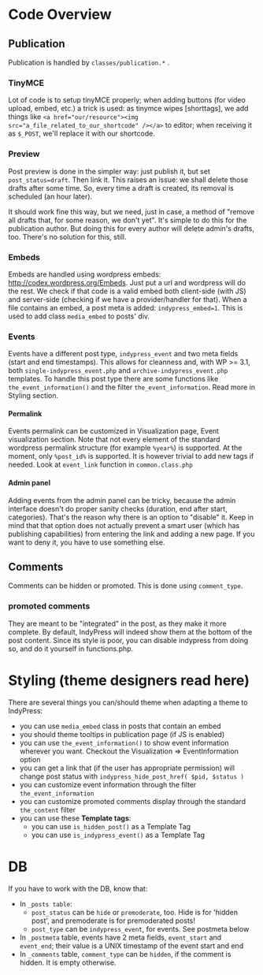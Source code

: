 # Code Overview #

## Publication ##

Publication is handled by `classes/publication.*` .

### TinyMCE ###

Lot of code is to setup tinyMCE properly; when adding buttons (for video
upload, embed, etc.) a trick is used: as tinymce wipes [shorttags], we add
things like `<a href="our/resource"><img src="a_file_related_to_our_shortcode"
/></a>` to editor; when receiving it as `$_POST`, we'll replace it with our
shortcode.

### Preview ###

Post preview is done in the simpler way: just publish it, but set
`post_status=draft`. Then link it.
This raises an issue: we shall delete those drafts after some time. So, every
time a draft is created, its removal is scheduled (an hour later).

It should work fine this way, but we need, just in case, a method of "remove
all drafts that, for some reason, we don't yet". It's simple to do this for the
publication author. But doing this for every author will delete admin's drafts,
too. There's no solution for this, still.


### Embeds ###

Embeds are handled using wordpress embeds: <http://codex.wordpress.org/Embeds>.
Just put a url and wordpress will do the rest. We check if that code is a valid
embed both client-side (with JS) and server-side (checking if we have a
provider/handler for that).
When a file contains an embed, a post meta is added: `indypress_embed=1`.
This is used to add class `media_embed` to posts' div.

### Events ###

Events have a different post type, `indypress_event` and two meta fields (start
and end timestamps).
This allows for cleanness and, with WP >= 3.1, both
`single-indypress_event.php` and `archive-indypress_event.php` templates.
To handle this post type there are some functions like
`the_event_information()` and the filter `the_event_information`. Read more in
Styling section.

#### Permalink ####

Events permalink can be customized in Visualization page, Event visualization
section. Note that not every element of the standard wordpress permalink
structure (for example `%year%`) is supported. At the moment, only `%post_id%`
is supported. It is however trivial to add new tags if needed.  Look at
`event_link` function in `common.class.php`

#### Admin panel ####

Adding events from the admin panel can be tricky, because the admin interface
doesn't do proper sanity checks (duration, end after start, categories).
That's the reason why there is an option to "disable" it.
Keep in mind that that option does not actually prevent a smart user (which has
publishing capabilities) from entering the link and adding a new page. If you
want to deny it, you have to use something else.

## Comments ##

Comments can be hidden or promoted.
This is done using `comment_type`.

### promoted comments ###

They are meant to be "integrated" in the post, as they make it more complete.
By default, IndyPress will indeed show them at the bottom of the post content.
Since its style is poor, you can disable indypress from doing so, and do it
yourself in functions.php.

# Styling (theme designers read here) #

There are several things you can/should theme when adapting a theme to
IndyPress:

* you can use `media_embed` class in posts that contain an embed
* you should theme tooltips in publication page (if JS is enabled)
* you can use `the_event_information()` to show event information wherever you
  want. Checkout the Visualization => EventInformation option
* you can get a link that (if the user has appropriate permission) will change
  post status with `indypress_hide_post_href( $pid, $status )`
* you can customize event information through the filter
  `the_event_information`
* you can customize promoted comments display through the standard
  `the_content` filter
* you can use these **Template tags**:
    - you can use `is_hidden_post()` as a Template Tag
    - you can use `is_indypress_event()` as a Template Tag

# DB #

If you have to work with the DB, know that:

* In `_posts table`:
  - `post_status` can be `hide` or `premoderate`, too. Hide is for 'hidden post',
     and premoderate is for premoderated posts!
  -  `post_type` can be `indypress_event`, for events. See postmeta below
* In `_postmeta` table, events have 2 meta fields, `event_start` and `event_end`;
  their value is a UNIX timestamp of the event start and end
* In `_comments` table, `comment_type` can be `hidden`, if the comment is hidden.
  It is empty otherwise.
